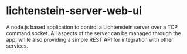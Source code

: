 # lichtenstein-server-web-ui
A node.js based application to control a Lichtenstein server over a TCP command socket. All aspects of the server can be managed through the app, while also providing a simple REST API for integration with other services.
